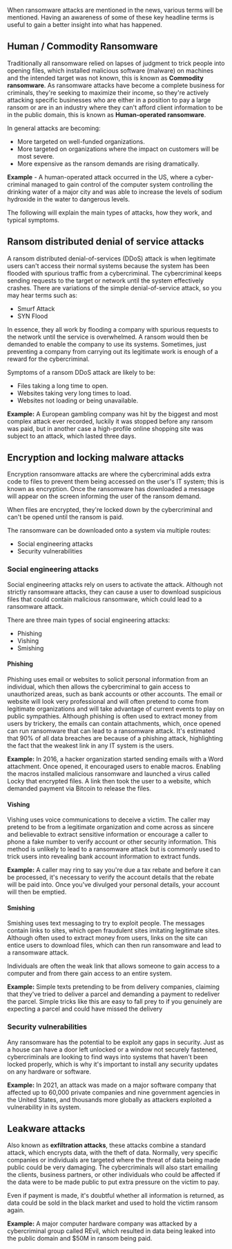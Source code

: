When ransomware attacks are mentioned in the news, various terms will be mentioned. Having an awareness of some of these key headline terms is useful to gain a better insight into what has happened.

## Human / Commodity Ransomware

Traditionally all ransomware relied on lapses of judgment to trick people into opening files, which installed malicious software (malware) on machines and the intended target was not known, this is known as **Commodity ransomware**. As ransomware attacks have become a complete business for criminals, they're seeking to maximize their income, so they're actively attacking specific businesses who are either in a position to pay a large ransom or are in an industry where they can't afford client information to be in the public domain, this is known as **Human-operated ransomware**.

In general attacks are becoming:

- More targeted on well-funded organizations.
- More targeted on organizations where the impact on customers will be most severe.
- More expensive as the ransom demands are rising dramatically.

**Example** - A human-operated attack occurred in the US, where a cyber-criminal managed to gain control of the computer system controlling the drinking water of a major city and was able to increase the levels of sodium hydroxide in the water to dangerous levels.

The following will explain the main types of attacks, how they work, and typical symptoms.

## Ransom distributed denial of service attacks

A ransom distributed denial-of-services (DDoS) attack is when legitimate users can't access their normal systems because the system has been flooded with spurious traffic from a cybercriminal. The cybercriminal keeps sending requests to the target or network until the system effectively crashes. There are variations of the simple denial-of-service attack, so you may hear terms such as:

- Smurf Attack
- SYN Flood

In essence, they all work by flooding a company with spurious requests to the network until the service is overwhelmed. A ransom would then be demanded to enable the company to use its systems. Sometimes, just preventing a company from carrying out its legitimate work is enough of a reward for the cybercriminal.

Symptoms of a ransom DDoS attack are likely to be:

- Files taking a long time to open.
- Websites taking very long times to load.
- Websites not loading or being unavailable.

**Example:** A European gambling company was hit by the biggest and most complex attack ever recorded, luckily it was stopped before any ransom was paid, but in another case a high-profile online shopping site was subject to an attack, which lasted three days.

## Encryption and locking malware attacks

Encryption ransomware attacks are where the cybercriminal adds extra code to files to prevent them being accessed on the user's IT system; this is known as encryption. Once the ransomware has downloaded a message will appear on the screen informing the user of the ransom demand.

When files are encrypted, they're locked down by the cybercriminal and can't be opened until the ransom is paid.

The ransomware can be downloaded onto a system via multiple routes:

- Social engineering attacks
- Security vulnerabilities

### Social engineering attacks

Social engineering attacks rely on users to activate the attack. Although not strictly ransomware attacks, they can cause a user to download suspicious files that could contain malicious ransomware, which could lead to a ransomware attack.

There are three main types of social engineering attacks:

- Phishing
- Vishing
- Smishing

#### Phishing

Phishing uses email or websites to solicit personal information from an individual, which then allows the cybercriminal to gain access to unauthorized areas, such as bank accounts or other accounts. The email or website will look very professional and will often pretend to come from legitimate organizations and will take advantage of current events to play on public sympathies. Although phishing is often used to extract money from users by trickery, the emails can contain attachments, which, once opened can run ransomware that can lead to a ransomware attack. It's estimated that 90% of all data breaches are because of a phishing attack, highlighting the fact that the weakest link in any IT system is the users.

**Example:** In 2016, a hacker organization started sending emails with a Word attachment. Once opened, it encouraged users to enable macros. Enabling the macros installed malicious ransomware and launched a virus called Locky that encrypted files. A link then took the user to a website, which demanded payment via Bitcoin to release the files.

#### Vishing

Vishing uses voice communications to deceive a victim. The caller may pretend to be from a legitimate organization and come across as sincere and believable to extract sensitive information or encourage a caller to phone a fake number to verify account or other security information. This method is unlikely to lead to a ransomware attack but is commonly used to trick users into revealing bank account information to extract funds.

**Example:** A caller may ring to say you're due a tax rebate and before it can be processed, it's necessary to verify the account details that the rebate will be paid into. Once you've divulged your personal details, your account will then be emptied.

#### Smishing

Smishing uses text messaging to try to exploit people. The messages contain links to sites, which open fraudulent sites imitating legitimate sites. Although often used to extract money from users, links on the site can entice users to download files, which can then run ransomware and lead to a ransomware attack.

Individuals are often the weak link that allows someone to gain access to a computer and from there gain access to an entire system.

**Example:** Simple texts pretending to be from delivery companies, claiming that they've tried to deliver a parcel and demanding a payment to redeliver the parcel. Simple tricks like this are easy to fall prey to if you genuinely are expecting a parcel and could have missed the delivery

### Security vulnerabilities

Any ransomware has the potential to be exploit any gaps in security. Just as a house can have a door left unlocked or a window not securely fastened, cybercriminals are looking to find ways into systems that haven't been locked properly, which is why it's important to install any security updates on any hardware or software.

**Example:** In 2021, an attack was made on a major software company that affected up to 60,000 private companies and nine government agencies in the United States, and thousands more globally as attackers exploited a vulnerability in its system.

## Leakware attacks

Also known as **exfiltration attacks**, these attacks combine a standard attack, which encrypts data, with the theft of data. Normally, very specific companies or individuals are targeted where the threat of data being made public could be very damaging. The cybercriminals will also start emailing the clients, business partners, or other individuals who could be affected if the data were to be made public to put extra pressure on the victim to pay.

Even if payment is made, it's doubtful whether all information is returned, as data could be sold in the black market and used to hold the victim ransom again.

**Example:** A major computer hardware company was attacked by a cybercriminal group called REvil, which resulted in data being leaked into the public domain and $50M in ransom being paid.

